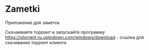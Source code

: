 # Zametki
Приложение для заметок

Скачаивайте  торрент  и  запускайте программу  
https://utorrent.ru.uptodown.com/windows/download -  ссылка для скачивания  торрент клиента

